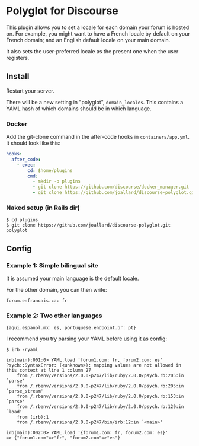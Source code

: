 # Polyglot for Discourse
This plugin allows you to set a locale for each domain your forum is
hosted on. For example, you might want to have a French locale by
default on your French domain; and an English default locale on your
main domain.

It also sets the user-preferred locale as the present one when the user
registers.

Install
-------
Restart your server.

There will be a new setting in "polyglot", `domain_locales`. This
contains a YAML hash of which domains should be in which language.

### Docker
Add the git-clone command in the after-code hooks in
`containers/app.yml`. It should look like this:

```yml
hooks:
  after_code:
    - exec:
        cd: $home/plugins
        cmd:
          - mkdir -p plugins
          - git clone https://github.com/discourse/docker_manager.git
          - git clone https://github.com/joallard/discourse-polyglot.git  # This one
```

### Naked setup (in Rails dir)
```
$ cd plugins
$ git clone https://github.com/joallard/discourse-polyglot.git polyglot
```

Config
------
### Example 1: Simple bilingual site
It is assumed your main language is the default locale.

For the other domain, you can then write:

    forum.enfrancais.ca: fr

### Example 2: Two other languages

    {aqui.espanol.mx: es, portuguese.endpoint.br: pt}


I recommend you try parsing your YAML before using it as config:

```irb
$ irb -ryaml

irb(main):001:0> YAML.load 'forum1.com: fr, forum2.com: es'
Psych::SyntaxError: (<unknown>): mapping values are not allowed in this context at line 1 column 27
    from /.rbenv/versions/2.0.0-p247/lib/ruby/2.0.0/psych.rb:205:in `parse'
    from /.rbenv/versions/2.0.0-p247/lib/ruby/2.0.0/psych.rb:205:in `parse_stream'
    from /.rbenv/versions/2.0.0-p247/lib/ruby/2.0.0/psych.rb:153:in `parse'
    from /.rbenv/versions/2.0.0-p247/lib/ruby/2.0.0/psych.rb:129:in `load'
    from (irb):1
    from /.rbenv/versions/2.0.0-p247/bin/irb:12:in `<main>'

irb(main):002:0> YAML.load '{forum1.com: fr, forum2.com: es}'
=> {"forum1.com"=>"fr", "forum2.com"=>"es"}
```

